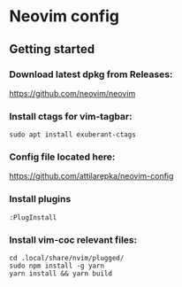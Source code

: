 # Neovim config



## Getting started

### Download latest dpkg from Releases:

https://github.com/neovim/neovim

### Install ctags for vim-tagbar:

`sudo apt install exuberant-ctags`

### Config file located here:

https://github.com/attilarepka/neovim-config

### Install plugins

`:PlugInstall`

### Install vim-coc relevant files:

```
cd .local/share/nvim/plugged/
sudo npm install -g yarn
yarn install && yarn build
```
